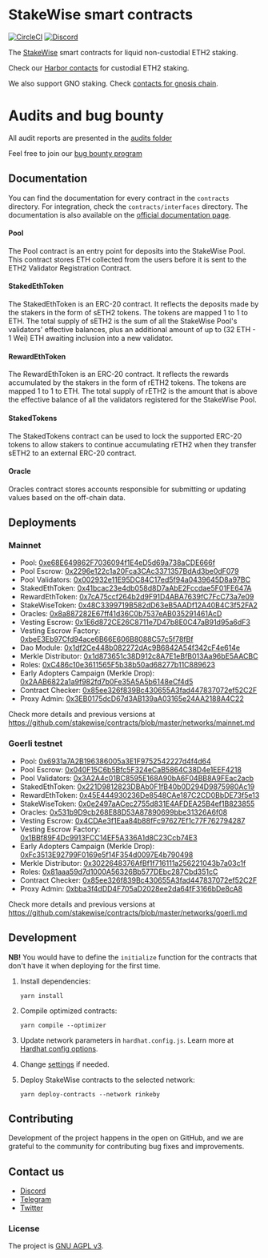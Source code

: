 # StakeWise smart contracts

[![CircleCI](https://circleci.com/gh/stakewise/contracts.svg?style=svg)](https://circleci.com/gh/stakewise/contracts)
[![Discord](https://user-images.githubusercontent.com/7288322/34471967-1df7808a-efbb-11e7-9088-ed0b04151291.png)](https://discord.gg/2BSdr2g)

The [StakeWise](https://stakewise.io/) smart contracts for liquid non-custodial ETH2 staking.

Check our [Harbor contacts](https://github.com/stakewise/contracts/tree/harbour) for custodial ETH2 staking.

We also support GNO staking. Check [contacts for gnosis chain](https://github.com/stakewise/contracts/tree/gnosis-chain).

# Audits and bug bounty
All audit reports are presented in the [audits folder](https://github.com/stakewise/contracts/tree/master/audits)

Feel free to join our [bug bounty program](https://immunefi.com/bounty/stakewise/)

## Documentation

You can find the documentation for every contract in the `contracts` directory. For integration, check the `contracts/interfaces` directory.
The documentation is also available on the [official documentation page](https://docs.stakewise.io/smart-contracts).

#### Pool
The Pool contract is an entry point for deposits into the StakeWise Pool. This contract stores ETH collected from the users before it is sent to the ETH2 Validator Registration Contract. 

#### StakedEthToken
The StakedEthToken is an ERC-20 contract. It reflects the deposits made by the stakers in the form of sETH2 tokens. The tokens are mapped 1 to 1 to ETH. 
The total supply of sETH2 is the sum of all the StakeWise Pool's validators' effective balances, plus an additional amount of up to (32 ETH - 1 Wei) ETH awaiting inclusion into a new validator. 

#### RewardEthToken
The RewardEthToken is an ERC-20 contract. It reflects the rewards accumulated by the stakers in the form of rETH2 tokens. The tokens are mapped 1 to 1 to ETH. 
The total supply of rETH2 is the amount that is above the effective balance of all the validators registered for the StakeWise Pool. 

#### StakedTokens
The StakedTokens contract can be used to lock the supported ERC-20 tokens to allow stakers to continue accumulating rETH2 when they transfer sETH2 to an external ERC-20 contract. 

#### Oracle
Oracles contract stores accounts responsible for submitting or updating values based on the off-chain data.

## Deployments

### Mainnet

- Pool: [0xe68E649862F7036094f1E4eD5d69a738aCDE666f](https://etherscan.io/address/0xe68E649862F7036094f1E4eD5d69a738aCDE666f)
- Pool Escrow: [0x2296e122c1a20Fca3CAc3371357BdAd3be0dF079](https://etherscan.io/address/0x2296e122c1a20Fca3CAc3371357BdAd3be0dF079)
- Pool Validators: [0x002932e11E95DC84C17ed5f94a0439645D8a97BC](https://etherscan.io/address/0x002932e11E95DC84C17ed5f94a0439645D8a97BC)
- StakedEthToken: [0x41bcac23e4db058d8D7aAbE2Fccdae5F01FE647A](https://etherscan.io/address/0x41bcac23e4db058d8D7aAbE2Fccdae5F01FE647A)
- RewardEthToken: [0x7cA75ccf264b2d9F91D4ABA7639fC7FcC73a7e09](https://etherscan.io/address/0x7cA75ccf264b2d9F91D4ABA7639fC7FcC73a7e09)
- StakeWiseToken: [0x48C3399719B582dD63eB5AADf12A40B4C3f52FA2](https://etherscan.io/address/0x48C3399719B582dD63eB5AADf12A40B4C3f52FA2)
- Oracles: [0x8a887282E67ff41d36C0b7537eAB035291461AcD](https://etherscan.io/address/0x8a887282E67ff41d36C0b7537eAB035291461AcD)
- Vesting Escrow: [0x1E6d872CE26C8711e7D47b8E0C47aB91d95a6dF3](https://etherscan.io/address/0x1E6d872CE26C8711e7D47b8E0C47aB91d95a6dF3)
- Vesting Escrow Factory: [0xbeE3Eb97Cfd94ace6B66E606B8088C57c5f78fBf](https://etherscan.io/address/0xbeE3Eb97Cfd94ace6B66E606B8088C57c5f78fBf)
- Dao Module: [0x1df2Ce448b082272dAc9B6842A54f342cF4e614e](https://etherscan.io/address/0x1df2Ce448b082272dAc9B6842A54f342cF4e614e)
- Merkle Distributor: [0x1d873651c38D912c8A7E1eBfB013Aa96bE5AACBC](https://etherscan.io/address/0x1d873651c38D912c8A7E1eBfB013Aa96bE5AACBC)
- Roles: [0xC486c10e3611565F5b38b50ad68277b11C889623](https://etherscan.io/address/0xC486c10e3611565F5b38b50ad68277b11C889623)
- Early Adopters Campaign (Merkle Drop): [0x2AAB6822a1a9f982fd7b0Fe35A5A5b6148eCf4d5](https://etherscan.io/address/0x2AAB6822a1a9f982fd7b0Fe35A5A5b6148eCf4d5)
- Contract Checker: [0x85ee326f839Bc430655A3fad447837072ef52C2F](https://etherscan.io/address/0xfc1fc7257aea7c7c08a498594dca97ce5a72fdcb)
- Proxy Admin: [0x3EB0175dcD67d3AB139aA03165e24AA2188A4C22](https://etherscan.io/address/0x3EB0175dcD67d3AB139aA03165e24AA2188A4C22)

Check more details and previous versions at https://github.com/stakewise/contracts/blob/master/networks/mainnet.md 

### Goerli testnet

- Pool: [0x6931a7A2B196386005a3E1F9752542227d4f4d64](https://goerli.etherscan.io/address/0x6931a7A2B196386005a3E1F9752542227d4f4d64)
- Pool Escrow: [0x040F15C6b5Bfc5F324eCaB5864C38D4e1EEF4218](https://goerli.etherscan.io/address/0x040f15c6b5bfc5f324ecab5864c38d4e1eef4218)
- Pool Validators: [0x3A2A4c01BC8595E168A90bA6F04BB8A9FEac2acb](https://goerli.etherscan.io/address/0x3A2A4c01BC8595E168A90bA6F04BB8A9FEac2acb)
- StakedEthToken: [0x221D9812823DBAb0F1fB40b0D294D9875980Ac19](https://goerli.etherscan.io/address/0x221D9812823DBAb0F1fB40b0D294D9875980Ac19)
- RewardEthToken: [0x45E444930236De8548CAe187C2CD0BbDE73f5e13](https://goerli.etherscan.io/address/0x45E444930236De8548CAe187C2CD0BbDE73f5e13)
- StakeWiseToken: [0x0e2497aACec2755d831E4AFDEA25B4ef1B823855](https://goerli.etherscan.io/address/0x0e2497aACec2755d831E4AFDEA25B4ef1B823855)
- Oracles: [0x531b9D9cb268E88D53A87890699bbe31326A6f08](https://goerli.etherscan.io/address/0x531b9D9cb268E88D53A87890699bbe31326A6f08)
- Vesting Escrow: [0x4CDAe3f1Eaa84b88fFc97627Ef1c77F762794287](https://goerli.etherscan.io/address/0x4CDAe3f1Eaa84b88fFc97627Ef1c77F762794287)
- Vesting Escrow Factory: [0x1BBf89F4Dc9913FCC14EF5A336A1d8C23Ccb74E3](https://goerli.etherscan.io/address/0x1BBf89F4Dc9913FCC14EF5A336A1d8C23Ccb74E3)
- Early Adopters Campaign (Merkle Drop): [0xFc3513E92799F0169e5f14F354d0097E4b790498](https://goerli.etherscan.io/address/0xFc3513E92799F0169e5f14F354d0097E4b790498)
- Merkle Distributor: [0x3022648376AfBf1f716111a256221043b7a03c1f](https://goerli.etherscan.io/address/0x3022648376AfBf1f716111a256221043b7a03c1f)
- Roles: [0x81aaa59d7d1000A56326Bb577DEbc287Cbd351cC](https://goerli.etherscan.io/address/0x81aaa59d7d1000A56326Bb577DEbc287Cbd351cC)
- Contract Checker: [0x85ee326f839Bc430655A3fad447837072ef52C2F](https://goerli.etherscan.io/address/0x85ee326f839Bc430655A3fad447837072ef52C2F)
- Proxy Admin: [0xbba3f4dDD4F705aD2028ee2da64fF3166bDe8cA8](https://goerli.etherscan.io/address/0xbba3f4dDD4F705aD2028ee2da64fF3166bDe8cA8)

Check more details and previous versions at https://github.com/stakewise/contracts/blob/master/networks/goerli.md 

## Development

**NB!** You would have to define the `initialize` function for the contracts that don't have it when deploying for the first time.

1. Install dependencies:

   ```shell script
   yarn install
   ```

2. Compile optimized contracts:

   ```shell script
   yarn compile --optimizer
   ```

3. Update network parameters in `hardhat.config.js`. Learn more at [Hardhat config options](https://hardhat.org/config/).

4. Change [settings](./deployments/settings.js) if needed. 

5. Deploy StakeWise contracts to the selected network:

   ```shell script
   yarn deploy-contracts --network rinkeby
   ```

## Contributing

Development of the project happens in the open on GitHub, and we are grateful to the community for contributing bug fixes and improvements.


## Contact us

- [Discord](https://chat.stakewise.io/) 
- [Telegram](https://t.me/stakewise_io) 
- [Twitter](https://twitter.com/stakewise_io) 

### License

The project is [GNU AGPL v3](./LICENSE).

